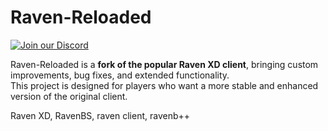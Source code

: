# Raven-Reloaded

[![Join our Discord](https://invidget.switchblade.xyz/gp995R5Y)](https://discord.gg/gp995R5Y)


Raven-Reloaded is a **fork of the popular Raven XD client**, bringing custom improvements, bug fixes, and extended functionality.  
This project is designed for players who want a more stable and enhanced version of the original client.


Raven XD, RavenBS, raven client, ravenb++
